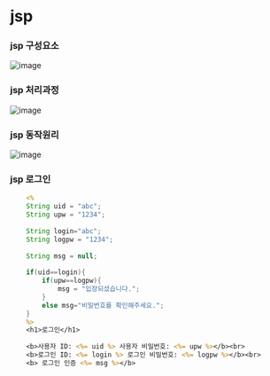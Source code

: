 # jsp
### jsp 구성요소<br>
![image](https://github.com/yeonjuyeong/jsp/assets/123055714/44833fca-c7f8-47fd-aae3-08c35bb447c7)
### jsp 처리과정<br>
![image](https://github.com/yeonjuyeong/jsp/assets/123055714/9982961b-aeab-4e8b-8c0d-3b1d53ae5624)
### jsp 동작원리<br>
![image](https://github.com/yeonjuyeong/jsp/assets/123055714/01ef9238-6946-450a-adf2-1726658a1a3c)


### jsp 로그인
``` jsp
	<%
	String uid = "abc";
	String upw = "1234";
	
	String login="abc";
	String logpw = "1234";
	
	String msg = null;
	
	if(uid==login){
		if(upw==logpw){
			msg = "입장되셨습니다.";
		}
		else msg="비밀번호를 확인해주세요.";
	}
	%>
	<h1>로그인</h1>
	
	<b>사용자 ID: <%= uid %> 사용자 비밀번호: <%= upw %></b><br>
	<b>로그인 ID: <%= login %> 로그인 비밀번호: <%= logpw %></b><br>
	<b> 로그인 인증 <%= msg %></b>
```

